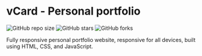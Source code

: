 # vCard - Personal portfolio

![GitHub repo size](https://img.shields.io/github/repo-size/simo-ce/portfolio)
![GitHub stars](https://img.shields.io/github/stars/simo-ce/portfolio?style=social)
![GitHub forks](https://img.shields.io/github/forks/simo-ce/portfolio?style=social)

Fully responsive personal portfolio website, responsive for all devices, built using HTML, CSS, and JavaScript.
